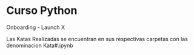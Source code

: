 # Curso Python

Onboarding - Launch X

Las Katas Realizadas se encuentran en sus respectivas carpetas con las denominacion Kata#.ipynb
